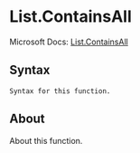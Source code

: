 ---
---

# List.ContainsAll

Microsoft Docs: [List.ContainsAll](https://docs.microsoft.com/en-us/powerquery-m/list-containsall)

## Syntax

```
Syntax for this function.
```

## About

About this function.

